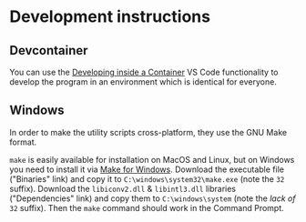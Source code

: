 # Development instructions

## Devcontainer

You can use the [Developing inside a Container](https://code.visualstudio.com/docs/remote/containers) VS Code functionality to develop the program in an environment which is identical for everyone.

## Windows

In order to make the utility scripts cross-platform, they use the GNU Make format.

`make` is easily available for installation on MacOS and Linux, but on Windows you need to install it via [Make for Windows](http://gnuwin32.sourceforge.net/packages/make.htm). Download the executable file ("Binaries" link) and copy it to `C:\windows\system32\make.exe` (note the `32` suffix). Download the `libiconv2.dll` & `libintl3.dll` libraries ("Dependencies" link) and copy them to `C:\windows\system` (note the *lack of* `32` suffix). Then the `make` command should work in the Command Prompt.
